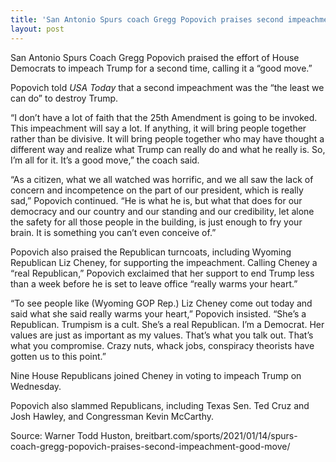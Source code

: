```yaml
---
title: 'San Antonio Spurs coach Gregg Popovich praises second impeachment: ‘Good move’'
layout: post
---
```


San Antonio Spurs Coach Gregg Popovich praised the effort of House Democrats to impeach Trump for a second time, calling it a “good move.”

Popovich told *USA Today* that a second impeachment was the “the least we can do” to destroy Trump.

“I don’t have a lot of faith that the 25th Amendment is going to be invoked. This impeachment will say a lot. If anything, it will bring people together rather than be divisive. It will bring people together who may have thought a different way and realize what Trump can really do and what he really is. So, I’m all for it. It’s a good move,” the coach said.

“As a citizen, what we all watched was horrific, and we all saw the lack of concern and incompetence on the part of our president, which is really sad,” Popovich continued. “He is what he is, but what that does for our democracy and our country and our standing and our credibility, let alone the safety for all those people in the building, is just enough to fry your brain. It is something you can’t even conceive of.”

Popovich also praised the Republican turncoats, including Wyoming Republican Liz Cheney, for supporting the impeachment. Calling Cheney a “real Republican,” Popovich exclaimed that her support to end Trump less than a week before he is set to leave office “really warms your heart.”

“To see people like (Wyoming GOP Rep.) Liz Cheney come out today and said what she said really warms your heart,” Popovich insisted. “She’s a Republican. Trumpism is a cult. She’s a real Republican. I’m a Democrat. Her values are just as important as my values. That’s what you talk out. That’s what you compromise. Crazy nuts, whack jobs, conspiracy theorists have gotten us to this point.”

Nine House Republicans joined Cheney in voting to impeach Trump on Wednesday.

Popovich also slammed Republicans, including Texas Sen. Ted Cruz and Josh Hawley, and Congressman Kevin McCarthy.

Source: Warner Todd Huston, breitbart.com/sports/2021/01/14/spurs-coach-gregg-popovich-praises-second-impeachment-good-move/